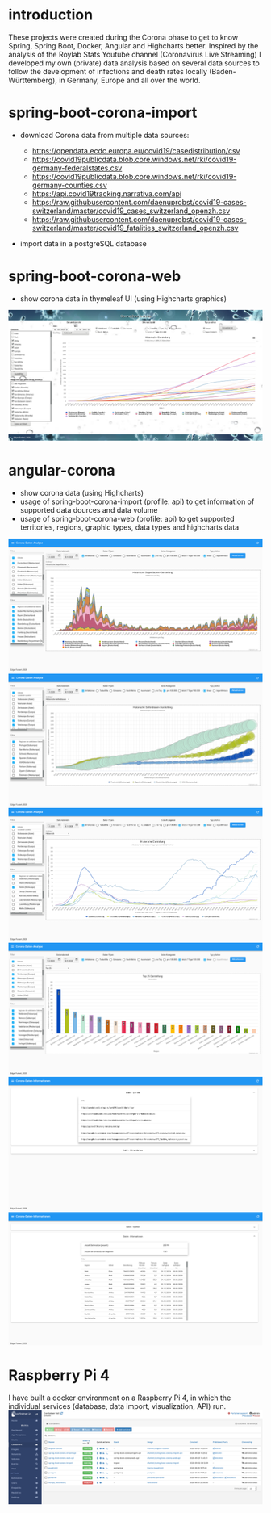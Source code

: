 # introduction
These projects were created during the Corona phase to get to know Spring, Spring Boot, Docker, Angular and Highcharts better.
Inspired by the analysis of the Roylab Stats Youtube channel (Coronavirus Live Streaming) I developed my own (private) data analysis based on several data sources to follow the development of infections and death rates locally (Baden-Württemberg), in Germany, Europe and all over the world.

# spring-boot-corona-import
- download Corona data from multiple data sources:
  - https://opendata.ecdc.europa.eu/covid19/casedistribution/csv
  - https://covid19publicdata.blob.core.windows.net/rki/covid19-germany-federalstates.csv
  - https://covid19publicdata.blob.core.windows.net/rki/covid19-germany-counties.csv
  - https://api.covid19tracking.narrativa.com/api
  - https://raw.githubusercontent.com/daenuprobst/covid19-cases-switzerland/master/covid19_cases_switzerland_openzh.csv
  - https://raw.githubusercontent.com/daenuprobst/covid19-cases-switzerland/master/covid19_fatalities_switzerland_openzh.csv

- import data in a postgreSQL database

# spring-boot-corona-web
- show corona data in thymeleaf UI (using Highcharts graphics)

![corona web](https://github.com/edgarfurkert/corona/blob/master/examples/corona%20web%20-%2020201001.png)

# angular-corona
- show corona data (using Highcharts)
- usage of spring-boot-corona-import (profile: api) to get information of supported data dources and data volume
- usage of spring-boot-corona-web (profile: api) to get supported territories, regions, graphic types, data types and highcharts data

![corona1](https://github.com/edgarfurkert/corona/blob/master/examples/corona1%20-%2020201001.png)
![corona2](https://github.com/edgarfurkert/corona/blob/master/examples/corona2%20-%2020201001.png)
![corona3](https://github.com/edgarfurkert/corona/blob/master/examples/corona3%20-%2020201001.png)
![corona4](https://github.com/edgarfurkert/corona/blob/master/examples/corona4%20-%2020201001.png)
![corona data sources](https://github.com/edgarfurkert/corona/blob/master/examples/corona%20-%20datasources.png)
![corona info](https://github.com/edgarfurkert/corona/blob/master/examples/corona%20info%20-%2020201001.png)

# Raspberry Pi 4
I have built a docker environment on a Raspberry Pi 4, in which the individual services (database, data import, visualization, API) run.
![portainer](https://github.com/edgarfurkert/corona/blob/master/examples/raspi-portainer.png)
